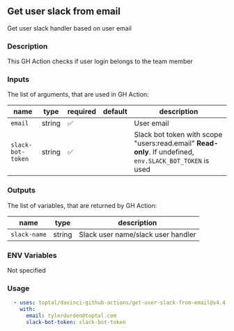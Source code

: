 ## Get user slack from email

Get user slack handler based on user email

### Description

This GH Action checks if user login belongs to the team member

### Inputs

The list of arguments, that are used in GH Action:

| name              | type   | required | default | description                                                                                              |
| ----------------- | ------ | -------- | ------- | -------------------------------------------------------------------------------------------------------- |
| `email`           | string | ✅        |         | User email                                                                                               |
| `slack-bot-token` | string | ✅        |         | Slack bot token with scope "users:read.email" **Read-only**. If undefined, `env.SLACK_BOT_TOKEN` is used |

### Outputs

The list of variables, that are returned by GH Action:

| name         | type   | description                        |
| ------------ | ------ | ---------------------------------- |
| `slack-name` | string | Slack user name/slack user handler |

### ENV Variables

Not specified

### Usage

```yaml
  - uses: toptal/davinci-github-actions/get-user-slack-from-email@v4.4.2
    with:
      email: tylerdurden@toptal.com
      slack-bot-token: slack-bot-token
```
